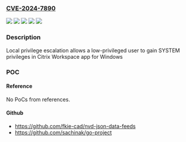 ### [CVE-2024-7890](https://cve.mitre.org/cgi-bin/cvename.cgi?name=CVE-2024-7890)
![](https://img.shields.io/static/v1?label=Product&message=Citrix%20Workspace%20app%20for%20Windows&color=blue)
![](https://img.shields.io/static/v1?label=Version&message=0%20&color=brightgreen)
![](https://img.shields.io/static/v1?label=Version&message=Current%20Release%20(CR)%200%20&color=brightgreen)
![](https://img.shields.io/static/v1?label=Version&message=Long%20Term%20Service%20Release%20(LTSR)%200%20&color=brightgreen)
![](https://img.shields.io/static/v1?label=Vulnerability&message=n%2Fa&color=blue)

### Description

Local privilege escalation allows a low-privileged user to gain SYSTEM privileges in Citrix Workspace app for Windows

### POC

#### Reference
No PoCs from references.

#### Github
- https://github.com/fkie-cad/nvd-json-data-feeds
- https://github.com/sachinak/go-project

